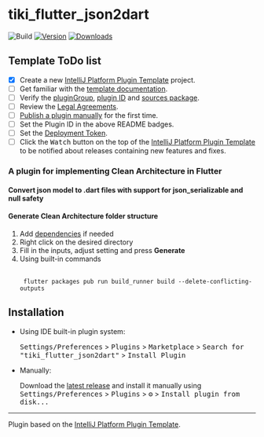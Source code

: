 # tiki_flutter_json2dart

![Build](https://github.com/binhle6/tiki_flutter_json2dart/workflows/Build/badge.svg)
[![Version](https://img.shields.io/jetbrains/plugin/v/PLUGIN_ID.svg)](https://plugins.jetbrains.com/plugin/PLUGIN_ID)
[![Downloads](https://img.shields.io/jetbrains/plugin/d/PLUGIN_ID.svg)](https://plugins.jetbrains.com/plugin/PLUGIN_ID)

## Template ToDo list
- [x] Create a new [IntelliJ Platform Plugin Template][template] project.
- [ ] Get familiar with the [template documentation][template].
- [ ] Verify the [pluginGroup](./gradle.properties), [plugin ID](./src/main/resources/META-INF/plugin.xml) and [sources package](./src/main/kotlin).
- [ ] Review the [Legal Agreements](https://plugins.jetbrains.com/docs/marketplace/legal-agreements.html).
- [ ] [Publish a plugin manually](https://plugins.jetbrains.com/docs/intellij/publishing-plugin.html?from=IJPluginTemplate) for the first time.
- [ ] Set the Plugin ID in the above README badges.
- [ ] Set the [Deployment Token](https://plugins.jetbrains.com/docs/marketplace/plugin-upload.html).
- [ ] Click the <kbd>Watch</kbd> button on the top of the [IntelliJ Platform Plugin Template][template] to be notified about releases containing new features and fixes.

<!-- Plugin description -->
<h3>A plugin for implementing Clean Architecture in Flutter</h2>
<h4>Convert json model to .dart files with support for json_serializable and null safety</h3>
<h4>Generate Clean Architecture folder structure</h3>
<ol>
<li>Add <a href="https://docs.flutter.dev/development/data-and-backend/json#setting-up-json_serializable-in-a-project">dependencies</a> if needed </li>
<li>Right click on the desired directory</li>
<li>Fill in the inputs, adjust setting and press <b>Generate</b></li>
<li>Using built-in commands</li><br>
<p><code> flutter packages pub run build_runner build --delete-conflicting-outputs</code></p>
</ol> 
<!-- Plugin description end -->

## Installation

- Using IDE built-in plugin system:
  
  <kbd>Settings/Preferences</kbd> > <kbd>Plugins</kbd> > <kbd>Marketplace</kbd> > <kbd>Search for "tiki_flutter_json2dart"</kbd> >
  <kbd>Install Plugin</kbd>
  
- Manually:

  Download the [latest release](https://github.com/binhle6/tiki_flutter_json2dart/releases/latest) and install it manually using
  <kbd>Settings/Preferences</kbd> > <kbd>Plugins</kbd> > <kbd>⚙️</kbd> > <kbd>Install plugin from disk...</kbd>


---
Plugin based on the [IntelliJ Platform Plugin Template][template].

[template]: https://github.com/JetBrains/intellij-platform-plugin-template
